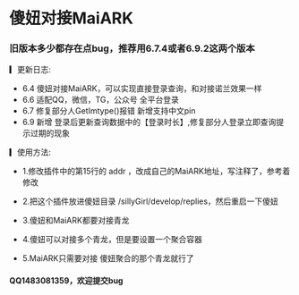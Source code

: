 # 傻妞对接MaiARK

  ### 旧版本多少都存在点bug，推荐用6.7.4或者6.9.2这两个版本

  
▎更新日志:

* 6.4 傻妞对接MaiARK，可以实现直接登录查询，和对接诺兰效果一样 
* 6.6 适配QQ，微信，TG，公众号 全平台登录 
* 6.7 修复部分人GetImtype()报错 新增支持中文pin 
* 6.9 新增 登录后更新查询数据中的【登录时长】,修复部分人登录立即查询提示过期的现象


▎使用方法:

* 1.修改插件中的第15行的 addr ，改成自己的MaiARK地址，写注释了，参考着修改

* 2.把这个插件放进傻妞目录 /sillyGirl/develop/replies，然后重启一下傻妞

* 3.傻妞和MaiARK都要对接青龙

* 4.傻妞可以对接多个青龙，但是要设置一个聚合容器

* 5.MaiARK只需要对接 傻妞聚合的那个青龙就行了




#### QQ1483081359，欢迎提交bug

